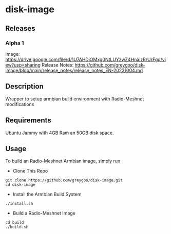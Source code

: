 # disk-image

## Releases

### Alpha 1
Image: https://drive.google.com/file/d/1U7AHDiOMxg0NtLUYzwZ4HnaizRrUrFgd/view?usp=sharing
Release Notes: https://github.com/greygoo/disk-image/blob/main/release_notes/release_notes_EN-20231004.md

## Description
Wrapper to setup armbian build environment with Radio-Meshnet modifications

## Requirements
Ubuntu Jammy with 4GB Ram an 50GB disk space.

## Usage
To build an Radio-Meshnet Armbian image, simply run

- Clone This Repo
```
git clone https://github.com/greygoo/disk-image.git
cd disk-image
```

- Install the Armbian Build System
```
./install.sh
```

- Build a Radio-Meshnet Image
```
cd build
./build.sh
``` 
